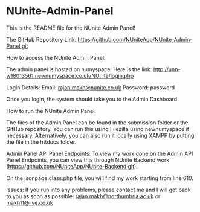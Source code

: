 # NUnite-Admin-Panel

This is the README file for the NUnite Admin Panel!

The GitHub Repository Link: https://github.com/NUniteApp/NUnite-Admin-Panel.git


How to access the NUnite Admin Panel: 

The admin panel is hosted on numyspace. 
Here is the link: http://unn-w18013561.newnumyspace.co.uk/NUnite/login.php

Login Details: 
Email: rajan.makh@nunite.co.uk
Password: password

Once you login, the system should take you to the Admin Dashboard.


How to run the NUnite Admin Panel:

The files of the Admin Panel can be found in the submission folder or the GitHub repository. You can run this using Filezilla using newnumyspace if necessary. Alternatively, you can also run it locally using XAMPP by putting the file in the httdocs folder.


Admin Panel API Panel Endpoints:
To view my work done on the Admin API Panel Endpoints, you can view this through NUnite Backend work (https://github.com/NUniteApp/NUnite-Backend.git). 

On the jsonpage.class.php file, you will find my work starting from line 610.


Issues:
If you run into any problems, please contact me and I will get back to you as soon as possible:
rajan.makh@northumbria.ac.uk or makh11@live.co.uk
